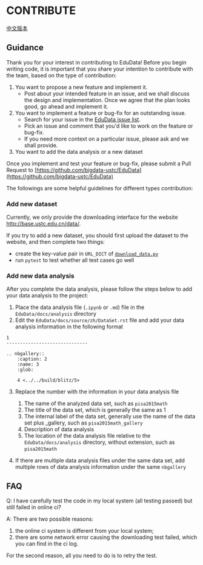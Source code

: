 # CONTRIBUTE

[中文版本](CONTRIBUTE_CH.md)

## Guidance

Thank you for your interest in contributing to EduData! 
Before you begin writing code, it is important that you share your intention to contribute with the team, 
based on the type of contribution:

1. You want to propose a new feature and implement it.
    * Post about your intended feature in an issue, 
    and we shall discuss the design and implementation. 
    Once we agree that the plan looks good, go ahead and implement it.
2. You want to implement a feature or bug-fix for an outstanding issue.
    * Search for your issue in the [EduData issue list](https://github.com/bigdata-ustc/EduData/issues).
    * Pick an issue and comment that you'd like to work on the feature or bug-fix.
    * If you need more context on a particular issue, please ask and we shall provide.
3. You want to add the data analysis or a new dataset

Once you implement and test your feature or bug-fix, 
please submit a Pull Request to [https://github.com/bigdata-ustc/EduData](https://github.com/bigdata-ustc/EduData)

The followings are some helpful guidelines for different types contribution:

### Add new dataset

Currently, we only provide the downloading interface for the website http://base.ustc.edu.cn/data/.

If you try to add a new dataset, you should first upload the dataset to the website, and then complete two things:

* create the key-value pair in `URL_DICT` of [`download_data.py`](Edudata/Dataset/download/data/download_data.py)
* run `pytest` to test whether all test cases go well

### Add new data analysis
After you complete the data analysis, please follow the steps below to add your data analysis to the project:
1. Place the data analysis file (`.ipynb` or `.md`) file in the `EduData/docs/analysis` directory
2. Edit the `EduData/docs/source/zh/DataSet.rst` file and add your data analysis information in the following format
```
1
------------------------------

.. nbgallery::
    :caption: 2
    :name: 3
    :glob:

    4 <../../build/blitz/5>
```
3. Replace the number with the information in your data analysis file
   1. The name of the analyzed data set, such as `pisa2015math`
   2. The title of the data set, which is generally the same as 1
   3. The internal label of the data set, generally use the name of the data set plus _gallery, such as `pisa2015math_gallery`
   4. Description of data analysis
   5. The location of the data analysis file relative to the `EduData/docs/analysis` directory, without extension, such as `pisa2015math`

4. If there are multiple data analysis files under the same data set, add multiple rows of data analysis information under the same `nbgallery`

## FAQ

Q: I have carefully test the code in my local system (all testing passed) but still failed in online ci?

A: There are two possible reasons: 
1. the online ci system is different from your local system;
2. there are some network error causing the downloading test failed, which you can find in the ci log.

For the second reason, all you need to do is to retry the test. 
